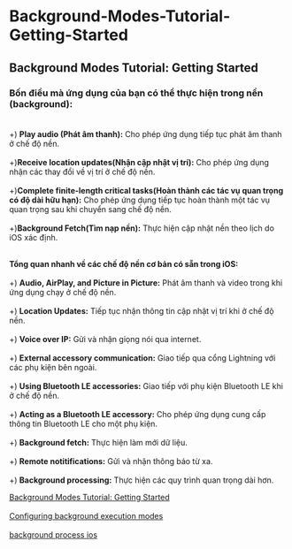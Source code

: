 # Background-Modes-Tutorial-Getting-Started
## Background Modes Tutorial: Getting Started
### Bốn điều mà ứng dụng của bạn có thể thực hiện trong nền (background):<br><br>
+) **Play audio (Phát âm thanh):** Cho phép ứng dụng tiếp tục phát âm thanh ở chế độ nền.<br><br>
+)**Receive location updates(Nhận cập nhật vị trí):**  Cho phép ứng dụng nhận các thay đổi về vị trí ở chế độ nền.<br><br>
+)**Complete finite-length critical tasks(Hoàn thành các tác vụ quan trọng có độ dài hữu hạn):** Cho phép ứng dụng tiếp tục hoàn thành một tác vụ quan trọng sau khi chuyển sang chế độ nền.<br><br>
+)**Background Fetch(Tìm nạp nền):**  Thực hiện cập nhật nền theo lịch do iOS xác định.<br><br>

**Tổng quan nhanh về các chế độ nền cơ bản có sẵn trong iOS:** <br><br>
+) **Audio, AirPlay, and Picture in Picture:** Phát âm thanh và video trong khi ứng dụng chạy ở chế độ nền.<br><br>
+) **Location Updates:** Tiếp tục nhận thông tin cập nhật vị trí khi ở chế độ nền.<br><br>
+) **Voice over IP:** Gửi và nhận giọng nói qua internet.<br><br>
+) **External accessory communication:**  Giao tiếp qua cổng Lightning với các phụ kiện bên ngoài.<br><br>
+) **Using Bluetooth LE accessories:** Giao tiếp với phụ kiện Bluetooth LE khi ở chế độ nền.<br><br>
+) **Acting as a Bluetooth LE accessory:** Cho phép ứng dụng cung cấp thông tin Bluetooth LE cho một phụ kiện.<br><br>
+) **Background fetch:** Thực hiện làm mới dữ liệu.<br><br>
+) **Remote notitifications:** Gửi và nhận thông báo từ xa.<br><br>
+) **Background processing:** Thực hiện các quy trình quan trọng dài hơn.



[Background Modes Tutorial: Getting Started](https://www.kodeco.com/34269507-background-modes-tutorial-getting-started) <br><br>
[Configuring background execution modes](https://developer.apple.com/documentation/xcode/configuring-background-execution-modes) <br><br>
[background process ios](https://www.google.com/search?q=background+process+ios&sca_esv=600355914&sxsrf=ACQVn0_raNdjrBOXRGbCjLPffvWcQmIFDA%3A1705912909451&ei=TSquZbSNG5Xj2roPucmKyAk&udm=&oq=background+process+ios&gs_lp=Egxnd3Mtd2l6LXNlcnAiFmJhY2tncm91bmQgcHJvY2VzcyBpb3MqAggAMggQABiABBjLATIIEAAYHhgNGAoyCBAAGB4YDRgKMgoQABgeGA0YDxgKMgYQABgWGB4yBhAAGBYYHjIGEAAYFhgeMgYQABgWGB4yBhAAGBYYHjIGEAAYFhgeSLGCAVDuBliUcHACeACQAQCYAZYBoAH4DKoBBDEzLjS4AQPIAQD4AQHCAgcQIRgKGKABwgIEECMYJ8ICCRAAGIAEGA0YE8ICBxAAGIAEGA3CAgYQABgeGA3CAgoQABiABBjLARgKwgIFEAAYgATCAggQABgWGB4YD-IDBBgBIEGIBgE&sclient=gws-wiz-serp) <br><br>

